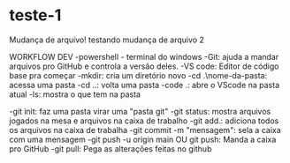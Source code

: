 ﻿# teste-1

Mudança de arquivo!
testando mudança de arquivo 2

WORKFLOW DEV 
-powershell - terminal do windows
-Git: ajuda a mandar arquivos pro GitHub e controla a versão deles.
-VS code: Editor de código base pra começar
-mkdir: cria um diretório novo
-cd .\nome-da-pasta: acessa uma pasta
-cd ..: volta uma pasta
-code .: abre o VScode na pasta atual
-ls: mostra o que tem na pasta

-git init: faz uma pasta virar uma "pasta git"
-git status: mostra arquivos jogados na mesa e arquivos na caixa de trabalho
-git add.: adiciona todos os arquivos na caixa de trabalha 
-git commit -m "mensagem": sela a caixa com uma mensagem
-git push -u origin main OU git push: Manda a caixa pro GitHub
-git pull: Pega as alterações feitas no github
